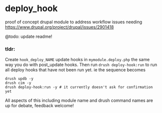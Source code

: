 # deploy_hook
proof of concept drupal module to address workflow issues needing https://www.drupal.org/project/drupal/issues/2901418

@todo: update readme!

### tldr:

Create `hook_deploy_NAME` update hooks in `mymodule.deploy.php` the same way you do with post_update hooks.
Then run `drush deploy-hook:run` to run all deploy hooks that have not been run yet.
ie the sequence becomes
```
drush updb -y
drush cim -y
drush deploy-hook:run -y # it currently doesn't ask for confirmation yet
```

All aspects of this including module name and drush command names are up for debate, feedback welcome!
